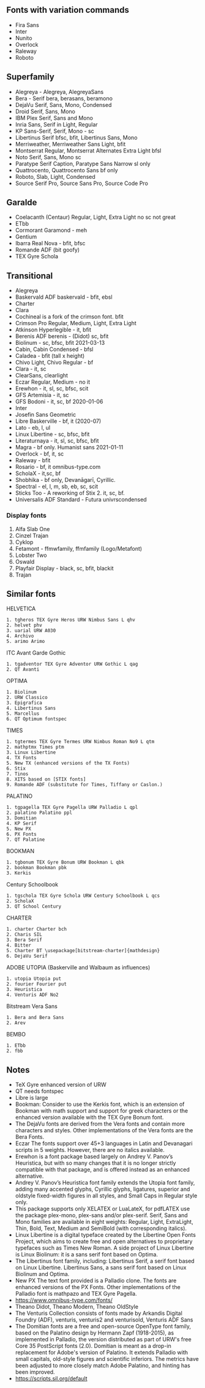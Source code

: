 ## Fonts with variation commands

- Fira Sans
- Inter
- Nunito
- Overlock
- Raleway
- Roboto



## Superfamily

+ Alegreya - Alegreya, AlegreyaSans
+ Bera - Serif bera, berasans, beramono
+ DejaVu Serif, Sans, Mono, Condensed
+ Droid Serif, Sans, Mono
+ IBM Plex Serif, Sans and Mono
+ Inria Sans, Serif in Light, Regular 
+ KP Sans-Serif, Serif, Mono - sc
+ Libertinus Serif bfsc, bfit, Libertinus Sans, Mono
+ Merriweather, Merriweather Sans Light, bfit
+ Montserrat Regular, Montserrat Alternates Extra Light bfsl
+ Noto Serif, Sans, Mono sc
+ Paratype Serif Caption, Paratype Sans Narrow sl only
+ Quattrocento, Quattrocento Sans bf only
+ Roboto, Slab, Light, Condensed
+ Source Serif Pro, Source Sans Pro, Source Code Pro


## Garalde

* Coelacanth (Centaur) Regular, Light, Extra Light no sc not great
* ETbb
* Cormorant Garamond - meh
* Gentium
* Ibarra Real Nova - bfit, bfsc
* Romande ADF (bit goofy)
* TEX Gyre Schola

## Transitional

* Alegreya
* Baskervald ADF baskervald - bfit, ebsl
* Charter
* Clara
* Cochineal is a fork of the crimson font. bfit
* Crimson Pro Regular, Medium, Light, Extra Light
* Atkinson Hyperlegible - it, bfit
* Berenis ADF berenis - (Didot) sc, bfit
* Biolinum - sc, bfsc, bfit 2021-03-13
* Cabin, Cabin Condensed - bfsl
* Caladea - bfit (tall x height)
* Chivo Light, Chivo Regular - bf
* Clara - it, sc
* ClearSans, clearlight
* Eczar Regular, Medium - no it
* Erewhon - it, sl, sc, bfsc, scit 
* GFS Artemisia - it, sc
* GFS Bodoni - it, sc, bf 2020-01-06
* Inter
* Josefin Sans Geometric
* Libre Baskerville - bf, it (2020-07)
* Lato - eb, l, ul
* Linux Libertine - sc, bfsc, bfit
* Literaturnaya - it, sl, sc, bfsc, bfit
* Magra - bf only. Humanist sans 2021-01-11
* Overlock - bf, it, sc
* Raleway - bfit
* Rosario - bf, it omnibus-type.com
* ScholaX - it,sc, bf
* Shobhika - bf only, Devanāgarī, Cyrillic.
* Spectral - el, l, m, sb, eb, sc, scit
* Sticks Too - A reworking of Stix 2. it, sc, bf.
* Universalis ADF Standard - Futura univrscondensed



### Display fonts
1. Alfa Slab One
2. Cinzel Trajan
3. Cyklop
4. Fetamont - ffmwfamily, ffmfamily (Logo/Metafont)
5. Lobster Two
6. Oswald
7. Playfair Display - black, sc, bfit, blackit
8. Trajan


## Similar fonts

HELVETICA

    1. tgheros TEX Gyre Heros URW Nimbus Sans L qhv
    2. helvet phv
    3. uarial URW A030
    4. Archivo
    5. arimo Arimo

ITC Avant Garde Gothic

    1. tgadventor TEX Gyre Adventor URW Gothic L qag
    2. QT Avanti

OPTIMA

    1. Biolinum 
    2. URW Classico
    3. Epigrafica
    4. Libertinus Sans
    5. Marcellus
    6. QT Optimum fontspec

TIMES

    1. tgtermes TEX Gyre Termes	URW Nimbus Roman No9 L qtm
    2. mathptmx Times ptm
    3. Linux Libertine
    4. TX Fonts
    5. New TX (enhanced versions of the TX Fonts)
    6. Stix
    7. Tinos
    8. XITS based on [STIX fonts]
    9. Romande ADF (substitute for Times, Tiffany or Caslon.)

PALATINO

    1. tgpagella TEX Gyre Pagella URW Palladio L qpl
    2. palatino Palatino ppl
    3. Domitian
    4. KP Serif
    5. New PX
    6. PX Fonts
    7. QT Palatine

BOOKMAN

    1. tgbonum TEX Gyre Bonum URW Bookman L qbk
    2. bookman Bookman pbk
    3. Kerkis

Century Schoolbook

    1. tgschola TEX Gyre Schola	URW Century Schoolbook L qcs
    2. ScholaX
    3. QT School Century

CHARTER

    1. charter Charter bch
    2. Charis SIL
    3. Bera Serif
    4. Bitter
    5. Charter BT \usepackage[bitstream-charter]{mathdesign}
    6. DejaVu Serif 

ADOBE UTOPIA (Baskerville and Walbaum as influences)

    1. utopia Utopia put
    2. fourier Fourier put
    3. Heuristica
    4. Venturis ADF No2

Bitstream Vera Sans

    1. Bera and Bera Sans
    2. Arev

BEMBO

    1. ETbb
    2. fbb

## Notes
* TeX Gyre enhanced version of URW 
* QT needs fontspec
* Libre is large
* Bookman: Consider to use the Kerkis font, which is an extension of Bookman with math support and support for greek characters or the enhanced version available with the TEX Gyre Bonum font.
* The DejaVu fonts are derived from the Vera fonts and contain more characters and styles. Other implementations of the Vera fonts are the Bera Fonts.
* Eczar The fonts support over 45+3 languages in Latin and Devanagari scripts in 5 weights. However, there are no italics available.
* Erewhon is a font package based largely on Andrey V. Panov’s Heuristica, but with so many changes that it is no longer strictly compatible with that package, and is offered instead as an enhanced alternative.
* Andrey V. Panov’s Heuristica font family extends the Utopia font family, adding many accented glyphs, Cyrillic glyphs, ligatures, superior and oldstyle fixed-width figures in all styles, and Small Caps in Regular style only.
* This package supports only XELATEX or LuaLateX, for pdfLATEX use the package plex-mono, plex-sans and/or plex-serif. Serif, Sans and Mono families are available in eight weights: Regular, Light, ExtraLight, Thin, Bold, Text, Medium and SemiBold (with corresponding italics).
* Linux Libertine is a digital typeface created by the Libertine Open Fonts Project, which aims to create free and open alternatives to proprietary typefaces such as Times New Roman. A side project of Linux Libertine is Linux Biolinum: it is a sans serif font based on Optima. 
* The Libertinus font family, including: Libertinus Serif, a serif font based on Linux Libertine. Libertinus Sans, a sans serif font based on Linux Biolinum and Optima.
* New PX The text font provided is a Palladio clone. The fonts are enhanced versions of the PX Fonts. Other implementations of the Palladio font is mathpazo and TEX Gyre Pagella.
* https://www.omnibus-type.com/fonts/
* Theano Didot, Theano Modern, Theano OldStyle
* The Venturis Collection consists of fonts made by Arkandis Digital Foundry (ADF), venturis, venturis2 and venturisold, Venturis ADF Sans
* The Domitian fonts are a free and open-source OpenType font family, based on the Palatino design by Hermann Zapf (1918-2015), as implemented in Palladio, the version distributed as part of URW's free Core 35 PostScript fonts (2.0). Domitian is meant as a drop-in replacement for Adobe's version of Palatino. It extends Palladio with small capitals, old-style figures and scientific inferiors. The metrics have been adjusted to more closely match Adobe Palatino, and hinting has been improved.
* https://scripts.sil.org/default
